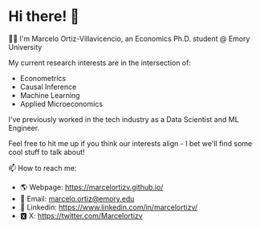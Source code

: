 # Hi there! 👀

🙋‍♂️ I'm Marcelo Ortiz-Villavicencio, an Economics Ph.D. student @ Emory University 

 My current research interests are in the intersection of:
- Econometrics
- Causal Inference
- Machine Learning
- Applied Microeconomics

I've previously worked in the tech industry as a Data Scientist and ML Engineer.

Feel free to hit me up if you think our interests align - I bet we'll find some cool stuff to talk about! 

📫 How to reach me: 
- 🌎 Webpage: https://marcelortizv.github.io/
- 📧 Email: marcelo.ortiz@emory.edu
- 👔 Linkedin: https://www.linkedin.com/in/marcelortizv/
- 🆇 X: https://twitter.com/Marcelortizv

<!---
marcelortizv/marcelortizv is a ✨ special ✨ repository because its `README.md` (this file) appears on your GitHub profile.
You can click the Preview link to take a look at your changes.
--->
